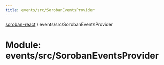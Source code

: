 ```yaml
---
title: events/src/SorobanEventsProvider
---
```

[soroban-react](../README.md) / events/src/SorobanEventsProvider

# Module: events/src/SorobanEventsProvider
